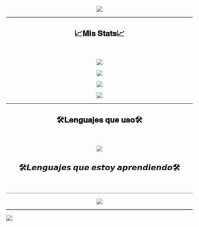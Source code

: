 <p align="center"><img src="https://readme-typing-svg.demolab.com?font=Fira+Code&pause=1000&center=true&vCenter=true&width=435&lines=Hola+soy+Iker+Erdociain;Estudiante+y+Programador"></a></p>

<hr/>

<h2 align="center">📈𝐌𝐢𝐬 𝐒𝐭𝐚𝐭𝐬📈</h2>

<br/>

<p align="center">
 <img src="https://streak-stats.demolab.com?user=IkerOwO&theme=calm&border_radius=15&date_format=M%20j%5B%2C%20Y%5D"/>

<p align="center">
 <img src="https://github-readme-stats-eight-theta.vercel.app/api/top-langs/?username=IkerOwO&layout=compact&langs_count=8&theme=radical&locale=en"/>
<p align="center">
    <img src="https://github-readme-activity-graph.vercel.app/graph?username=IkerOwO&theme=modern-lilac"/>

<p align="center">
 <img src="https://github-profile-trophy.vercel.app/?username=IkerOwO&theme=discord"</a></p>

<hr/>

<h2 align="center">🛠️𝐋𝐞𝐧𝐠𝐮𝐚𝐣𝐞𝐬 𝐪𝐮𝐞 𝐮𝐬𝐨🛠️</h2>
<br/>

<p align="center">
  <a href="https://skillicons.dev">
    <img src="https://skillicons.dev/icons?i=html,css,js,py,mysql,linux,)](https://skillicons.dev)" />
  </a>
</p>

<h2 align="center">🛠️𝙇𝙚𝙣𝙜𝙪𝙖𝙟𝙚𝙨 𝙦𝙪𝙚 𝙚𝙨𝙩𝙤𝙮 𝙖𝙥𝙧𝙚𝙣𝙙𝙞𝙚𝙣𝙙𝙤🛠️</h2>
<br/>

<hr/>

<p align="center">
  <a href="https://skillicons.dev">
    <img src="https://skillicons.dev/icons?i=cpp,java,)](https://skillicons.dev)" />
  </a>
</p>

<hr/>

![](https://raw.githubusercontent.com/Trilokia/Trilokia/379277808c61ef204768a61bbc5d25bc7798ccf1/bottom_header.svg)

